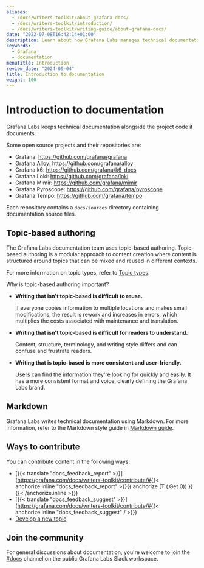 ```yaml
---
aliases:
  - /docs/writers-toolkit/about-grafana-docs/
  - /docs/writers-toolkit/introduction/
  - /docs/writers-toolkit/writing-guide/about-grafana-docs/
date: "2022-07-08T16:42:14+01:00"
description: Learn about how Grafana Labs manages technical documentation.
keywords:
  - Grafana
  - documentation
menuTitle: Introduction
review_date: "2024-09-04"
title: Introduction to documentation
weight: 100
---
```


# Introduction to documentation

Grafana Labs keeps technical documentation alongside the project code it documents.

Some open source projects and their repositories are:

- Grafana: https://github.com/grafana/grafana
- Grafana Alloy: https://github.com/grafana/alloy
- Grafana k6: https://github.com/grafana/k6-docs
- Grafana Loki: https://github.com/grafana/loki
- Grafana Mimir: https://github.com/grafana/mimir
- Grafana Pyroscope: https://github.com/grafana/pyroscope
- Grafana Tempo: https://github.com/grafana/tempo

Each repository contains a `docs/sources` directory containing documentation source files.

## Topic-based authoring

The Grafana Labs documentation team uses topic-based authoring.
Topic-based authoring is a modular approach to content creation where content is structured around topics that can be mixed and reused in different contexts.

For more information on topic types, refer to [Topic types](https://grafana.com/docs/writers-toolkit/structure/topic-types/).

Why is topic-based authoring important?

- **Writing that isn't topic-based is difficult to reuse.**

  If everyone copies information to multiple locations and makes small modifications, the result is rework and increases in errors, which multiplies the costs associated with maintenance and translation.

- **Writing that isn't topic-based is difficult for readers to understand.**

  Content, structure, terminology, and writing style differs and can confuse and frustrate readers.

- **Writing that is topic-based is more consistent and user-friendly.**

  Users can find the information they're looking for quickly and easily.
  It has a more consistent format and voice, clearly defining the Grafana Labs brand.

## Markdown

Grafana Labs writes technical documentation using Markdown.
For more information, refer to the Markdown style guide in [Markdown guide](https://grafana.com/docs/writers-toolkit/write/markdown-guide/).

## Ways to contribute

You can contribute content in the following ways:

- [{{< translate "docs_feedback_report" >}}](https://grafana.com/docs/writers-toolkit/contribute/#{{< anchorize.inline "docs_feedback_report" >}}{{ anchorize (T (.Get 0)) }}{{< /anchorize.inline >}})
- [{{< translate "docs_feedback_suggest" >}}](https://grafana.com/docs/writers-toolkit/contribute/#{{< anchorize.inline "docs_feedback_suggest" / >}})
- [Develop a new topic](https://grafana.com/docs/writers-toolkit/contribute/#develop-a-new-topic)

## Join the community

For general discussions about documentation, you're welcome to join the [#docs](https://raintank-corp.slack.com/archives/C5PG2JK8W) channel on the public Grafana Labs Slack workspace.
